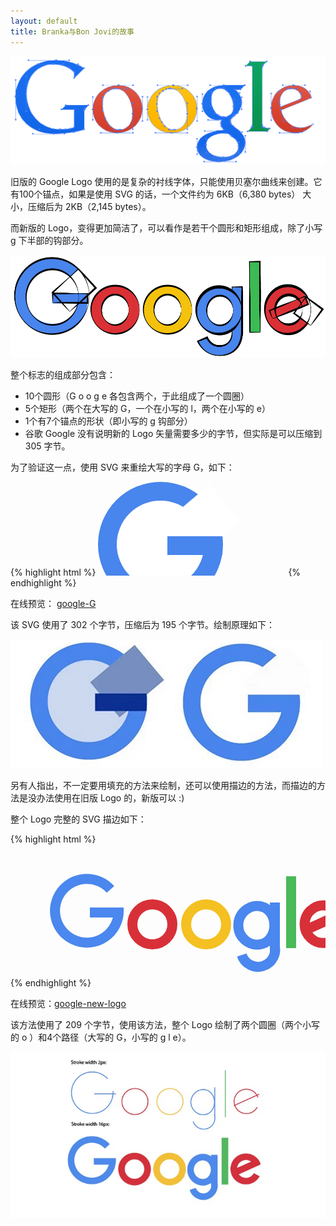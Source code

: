 ```yaml
---
layout: default
title: Branka与Bon Jovi的故事
---
```


![](/files/2015/google-old-logo.png)

旧版的 Google Logo 使用的是复杂的衬线字体，只能使用贝塞尔曲线来创建。它有100个锚点，如果是使用 SVG 的话，一个文件约为 6KB（6,380 bytes） 大小，压缩后为 2KB（2,145 bytes）。

而新版的 Logo，变得更加简洁了，可以看作是若干个圆形和矩形组成，除了小写 g 下半部的钩部分。

![](/files/2015/google-new-logo.png)

整个标志的组成部分包含：

* 10个圆形（G o o g e 各包含两个，于此组成了一个圆圈）
*	5个矩形（两个在大写的 G，一个在小写的 l，两个在小写的 e）
* 1个有7个锚点的形状（即小写的 g 钩部分）
* 谷歌 Google 没有说明新的 Logo 矢量需要多少的字节，但实际是可以压缩到 305 字节。

为了验证这一点，使用 SVG 来重绘大写的字母 G，如下：

{% highlight html %}
<svg xmlns="http://www.w3.org/2000/svg">
<circle r="100" cy="100" cx="100" fill="#4885ed"/>
<circle r="70" cy="100" cx="100" fill="#ffffff"/>
<rect transform="rotate(-40 166,67)" height="78" width="99" y="27" x="117" fill="#ffffff"/>
<rect height="30" width="88" y="87" x="111" fill="#4885ed"/>
</svg>
{% endhighlight %}

在线预览： <a href="/demos/google-G.html" target="_blank">google-G</a>

该 SVG 使用了 302 个字节，压缩后为 195 个字节。绘制原理如下：

![](/files/2015/google-G.jpg)

另有人指出，不一定要用填充的方法来绘制，还可以使用描边的方法，而描边的方法是没办法使用在旧版 Logo 的，新版可以 :)

整个 Logo 完整的 SVG 描边如下：

{% highlight html %}
<svg xmlns="SVG namespace" width="600" height="250">
<g stroke-width="16" fill="none">
 <path d="M173 102a51 51 0 1 1-13-30m20 37h-53" stroke="#4a87ee"/>
 <circle cx="227" cy="128" r="32" stroke="#d83038"/>
 <circle cx="313" cy="128" r="32" stroke="#f4c022"/>
 <path d="M401 160a31 31 0 1 1 0-61m-4 0a24 29 0 1 1 0 61m26-67v79m-1-12a20 20 0 1 1-52 17" stroke="#4a87ee"/>
 <path stroke="#4ab95a" d="M449 51v115"/>
 <path d="M529 118a30 30 0 1 0-2 24m5-32l-62 28" stroke="#d83038"/>
</g>
</svg>
{% endhighlight %}

在线预览：<a href="/demos/google-new-logo.html" target="_blank">google-new-logo</a>

该方法使用了 209 个字节，使用该方法，整个 Logo 绘制了两个圆圈（两个小写的 o ）和4个路径（大写的 G，小写的 g l e）。

![](/files/2015/google-G2.jpg)
